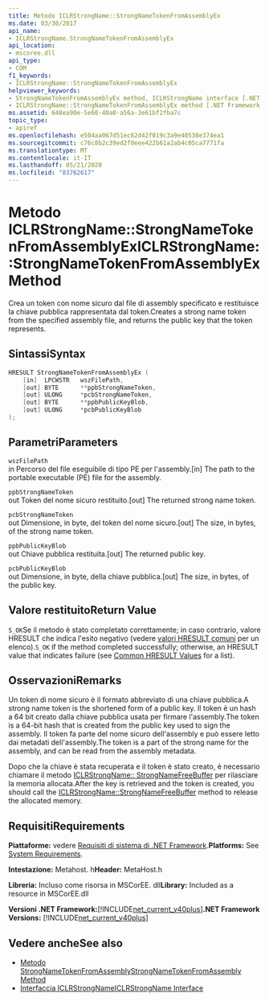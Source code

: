 ```yaml
---
title: Metodo ICLRStrongName::StrongNameTokenFromAssemblyEx
ms.date: 03/30/2017
api_name:
- ICLRStrongName.StrongNameTokenFromAssemblyEx
api_location:
- mscoree.dll
api_type:
- COM
f1_keywords:
- ICLRStrongName::StrongNameTokenFromAssemblyEx
helpviewer_keywords:
- StrongNameTokenFromAssemblyEx method, ICLRStrongName interface [.NET Framework hosting]
- ICLRStrongName::StrongNameTokenFromAssemblyEx method [.NET Framework hosting]
ms.assetid: 648ea90e-5e60-40a0-a56a-3e61bf2fba7c
topic_type:
- apiref
ms.openlocfilehash: e504aa067d51ec62d42f019c3a9e40538e374ea1
ms.sourcegitcommit: c76c8b2c39ed2f0eee422b61a2ab4c05ca7771fa
ms.translationtype: MT
ms.contentlocale: it-IT
ms.lasthandoff: 05/21/2020
ms.locfileid: "83762617"
---
```

# <a name="iclrstrongnamestrongnametokenfromassemblyex-method"></a><span data-ttu-id="3c44a-102">Metodo ICLRStrongName::StrongNameTokenFromAssemblyEx</span><span class="sxs-lookup"><span data-stu-id="3c44a-102">ICLRStrongName::StrongNameTokenFromAssemblyEx Method</span></span>
<span data-ttu-id="3c44a-103">Crea un token con nome sicuro dal file di assembly specificato e restituisce la chiave pubblica rappresentata dal token.</span><span class="sxs-lookup"><span data-stu-id="3c44a-103">Creates a strong name token from the specified assembly file, and returns the public key that the token represents.</span></span>  
  
## <a name="syntax"></a><span data-ttu-id="3c44a-104">Sintassi</span><span class="sxs-lookup"><span data-stu-id="3c44a-104">Syntax</span></span>  
  
```cpp  
HRESULT StrongNameTokenFromAssemblyEx (  
    [in]  LPCWSTR   wszFilePath,  
    [out] BYTE      **ppbStrongNameToken,  
    [out] ULONG     *pcbStrongNameToken,  
    [out] BYTE      **ppbPublicKeyBlob,  
    [out] ULONG     *pcbPublicKeyBlob  
);  
```  
  
## <a name="parameters"></a><span data-ttu-id="3c44a-105">Parametri</span><span class="sxs-lookup"><span data-stu-id="3c44a-105">Parameters</span></span>  
 `wszFilePath`  
 <span data-ttu-id="3c44a-106">in Percorso del file eseguibile di tipo PE per l'assembly.</span><span class="sxs-lookup"><span data-stu-id="3c44a-106">[in] The path to the portable executable (PE) file for the assembly.</span></span>  
  
 `ppbStrongNameToken`  
 <span data-ttu-id="3c44a-107">out Token del nome sicuro restituito.</span><span class="sxs-lookup"><span data-stu-id="3c44a-107">[out] The returned strong name token.</span></span>  
  
 `pcbStrongNameToken`  
 <span data-ttu-id="3c44a-108">out Dimensione, in byte, del token del nome sicuro.</span><span class="sxs-lookup"><span data-stu-id="3c44a-108">[out] The size, in bytes, of the strong name token.</span></span>  
  
 `ppbPublicKeyBlob`  
 <span data-ttu-id="3c44a-109">out Chiave pubblica restituita.</span><span class="sxs-lookup"><span data-stu-id="3c44a-109">[out] The returned public key.</span></span>  
  
 `pcbPublicKeyBlob`  
 <span data-ttu-id="3c44a-110">out Dimensione, in byte, della chiave pubblica.</span><span class="sxs-lookup"><span data-stu-id="3c44a-110">[out] The size, in bytes, of the public key.</span></span>  
  
## <a name="return-value"></a><span data-ttu-id="3c44a-111">Valore restituito</span><span class="sxs-lookup"><span data-stu-id="3c44a-111">Return Value</span></span>  
 <span data-ttu-id="3c44a-112">`S_OK`Se il metodo è stato completato correttamente; in caso contrario, valore HRESULT che indica l'esito negativo (vedere [valori HRESULT comuni](/windows/win32/seccrypto/common-hresult-values) per un elenco).</span><span class="sxs-lookup"><span data-stu-id="3c44a-112">`S_OK` if the method completed successfully; otherwise, an HRESULT value that indicates failure (see [Common HRESULT Values](/windows/win32/seccrypto/common-hresult-values) for a list).</span></span>  
  
## <a name="remarks"></a><span data-ttu-id="3c44a-113">Osservazioni</span><span class="sxs-lookup"><span data-stu-id="3c44a-113">Remarks</span></span>  
 <span data-ttu-id="3c44a-114">Un token di nome sicuro è il formato abbreviato di una chiave pubblica.</span><span class="sxs-lookup"><span data-stu-id="3c44a-114">A strong name token is the shortened form of a public key.</span></span> <span data-ttu-id="3c44a-115">Il token è un hash a 64 bit creato dalla chiave pubblica usata per firmare l'assembly.</span><span class="sxs-lookup"><span data-stu-id="3c44a-115">The token is a 64-bit hash that is created from the public key used to sign the assembly.</span></span> <span data-ttu-id="3c44a-116">Il token fa parte del nome sicuro dell'assembly e può essere letto dai metadati dell'assembly.</span><span class="sxs-lookup"><span data-stu-id="3c44a-116">The token is a part of the strong name for the assembly, and can be read from the assembly metadata.</span></span>  
  
 <span data-ttu-id="3c44a-117">Dopo che la chiave è stata recuperata e il token è stato creato, è necessario chiamare il metodo [ICLRStrongName:: StrongNameFreeBuffer](iclrstrongname-strongnamefreebuffer-method.md) per rilasciare la memoria allocata.</span><span class="sxs-lookup"><span data-stu-id="3c44a-117">After the key is retrieved and the token is created, you should call the [ICLRStrongName::StrongNameFreeBuffer](iclrstrongname-strongnamefreebuffer-method.md) method to release the allocated memory.</span></span>  
  
## <a name="requirements"></a><span data-ttu-id="3c44a-118">Requisiti</span><span class="sxs-lookup"><span data-stu-id="3c44a-118">Requirements</span></span>  
 <span data-ttu-id="3c44a-119">**Piattaforme:** vedere [Requisiti di sistema di .NET Framework](../../get-started/system-requirements.md).</span><span class="sxs-lookup"><span data-stu-id="3c44a-119">**Platforms:** See [System Requirements](../../get-started/system-requirements.md).</span></span>  
  
 <span data-ttu-id="3c44a-120">**Intestazione:** Metahost. h</span><span class="sxs-lookup"><span data-stu-id="3c44a-120">**Header:** MetaHost.h</span></span>  
  
 <span data-ttu-id="3c44a-121">**Libreria:** Incluso come risorsa in MSCorEE. dll</span><span class="sxs-lookup"><span data-stu-id="3c44a-121">**Library:** Included as a resource in MSCorEE.dll</span></span>  
  
 <span data-ttu-id="3c44a-122">**Versioni .NET Framework:**[!INCLUDE[net_current_v40plus](../../../../includes/net-current-v40plus-md.md)]</span><span class="sxs-lookup"><span data-stu-id="3c44a-122">**.NET Framework Versions:** [!INCLUDE[net_current_v40plus](../../../../includes/net-current-v40plus-md.md)]</span></span>  
  
## <a name="see-also"></a><span data-ttu-id="3c44a-123">Vedere anche</span><span class="sxs-lookup"><span data-stu-id="3c44a-123">See also</span></span>

- [<span data-ttu-id="3c44a-124">Metodo StrongNameTokenFromAssembly</span><span class="sxs-lookup"><span data-stu-id="3c44a-124">StrongNameTokenFromAssembly Method</span></span>](iclrstrongname-strongnametokenfromassembly-method.md)
- [<span data-ttu-id="3c44a-125">Interfaccia ICLRStrongName</span><span class="sxs-lookup"><span data-stu-id="3c44a-125">ICLRStrongName Interface</span></span>](iclrstrongname-interface.md)
